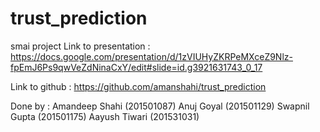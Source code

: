 # trust_prediction
smai project
Link to presentation : https://docs.google.com/presentation/d/1zVIUHyZKRPeMXceZ9Nlz-fpEmJ6Ps9qwVeZdNinaCxY/edit#slide=id.g3921631743_0_17

Link to github : https://github.com/amanshahi/trust_prediction

Done by :
Amandeep Shahi (201501087)
Anuj Goyal (201501129)
Swapnil Gupta (201501175)
Aayush Tiwari (201531031)
